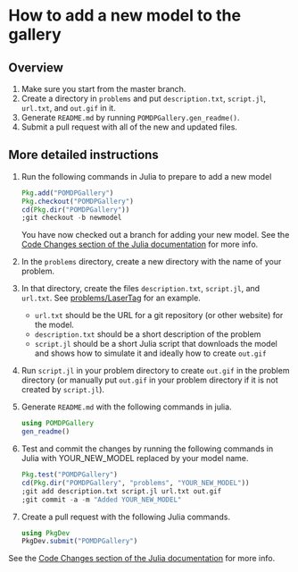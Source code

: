 # How to add a new model to the gallery

## Overview

1. Make sure you start from the master branch.
1. Create a directory in `problems` and put `description.txt`, `script.jl`, `url.txt`, and `out.gif` in it.
2. Generate `README.md` by running `POMDPGallery.gen_readme()`.
3. Submit a pull request with all of the new and updated files.

## More detailed instructions

1. Run the following commands in Julia to prepare to add a new model
    ```julia
    Pkg.add("POMDPGallery")
    Pkg.checkout("POMDPGallery")
    cd(Pkg.dir("POMDPGallery"))
    ;git checkout -b newmodel
    ```
    You have now checked out a branch for adding your new model. See the [Code Changes section of the Julia documentation](https://docs.julialang.org/en/stable/manual/packages/#code-changes) for more info.

2. In the `problems` directory, create a new directory with the name of your problem.

3. In that directory, create the files `description.txt`, `script.jl`, and `url.txt`. See [problems/LaserTag](problems/LaserTag) for an example.
    - `url.txt` should be the URL for a git repository (or other website) for the model.
    - `description.txt` should be a short description of the problem
    - `script.jl` should be a short Julia script that downloads the model and shows how to simulate it and ideally how to create `out.gif`

4. Run `script.jl` in your problem directory to create `out.gif` in the problem directory (or manually put `out.gif` in your problem directory if it is not created by `script.jl`).

5. Generate `README.md` with the following commands in julia.

    ```julia
    using POMDPGallery
    gen_readme()
    ```

6. Test and commit the changes by running the following commands in Julia with YOUR_NEW_MODEL replaced by your model name.

    ```julia
    Pkg.test("POMDPGallery")
    cd(Pkg.dir("POMDPGallery", "problems", "YOUR_NEW_MODEL"))
    ;git add description.txt script.jl url.txt out.gif
    ;git commit -a -m "Added YOUR_NEW_MODEL"
    ```

7. Create a pull request with the following Julia commands.

    ```julia
    using PkgDev
    PkgDev.submit("POMDPGallery")
    ```

See the [Code Changes section of the Julia documentation](https://docs.julialang.org/en/stable/manual/packages/#code-changes) for more info.
